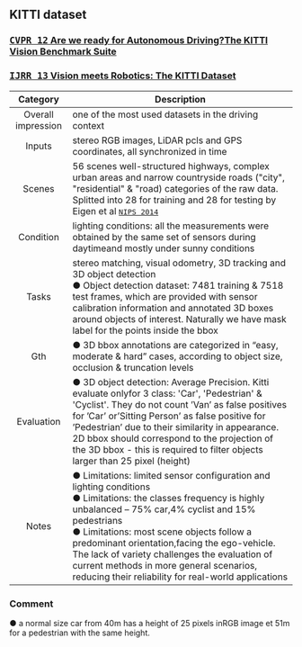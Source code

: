 ## KITTI dataset
### [<kbd>CVPR 12</kbd> Are we ready for Autonomous Driving?The KITTI Vision Benchmark Suite](http://www.cvlibs.net/publications/Geiger2012CVPR.pdf)
### [<kbd>IJRR 13</kbd> Vision meets Robotics: The KITTI Dataset](http://ww.cvlibs.net/publications/Geiger2013IJRR.pdf)

| Category | Description |
| :--: | -- |
| Overall impression | one of the most used datasets in the driving context |
| Inputs | stereo RGB images, LiDAR pcls and GPS coordinates, all synchronized in time | 
| Scenes | 56 scenes well-structured highways, complex urban areas and narrow countryside roads ("city", "residential" & "road) categories of the raw data. Splitted into 28 for training and 28 for testing by Eigen et al [<kbd>NIPS 2014</kbd>](https://arxiv.org/pdf/1406.2283.pdf) |
| Condition | lighting conditions: all the measurements were obtained by the same set of sensors during daytimeand mostly under sunny conditions | 
| Tasks | stereo matching, visual odometry, 3D tracking and 3D object detection <br/> ● Object detection dataset: 7481 training & 7518 test frames, which are provided with sensor calibration information and annotated 3D boxes around objects of interest. Naturally we have mask label for the points inside the bbox|
| Gth | ● 3D bbox annotations are categorized in “easy, moderate & hard” cases, according to object size, occlusion & truncation levels |
| Evaluation | ● 3D object detection:  Average Precision. Kitti evaluate onlyfor 3 class: 'Car', 'Pedestrian' & 'Cyclist'. They do not count ’Van’ as false positives for ’Car’ or’Sitting Person’ as false positive for ’Pedestrian’ due to their similarity in appearance. 2D bbox should correspond to the projection of the 3D bbox - this is required to filter objects larger than 25 pixel (height)
| Notes | ● Limitations: limited sensor configuration and lighting conditions <br/> ● Limitations: the classes frequency is highly unbalanced – 75% car,4% cyclist and 15% pedestrians <br/> ● Limitations: most scene objects follow a predominant orientation,facing the ego-vehicle. The lack of variety challenges the evaluation of current methods in more general scenarios, reducing their reliability for real-world applications


### Comment
● a normal size car from 40m has a height of 25 pixels inRGB image et 51m for a pedestrian with the same height.




<!-- TEAMPLATE DATASET-->
<!-- 

## NAME
### [<kbd>---</kbd> ---]()

| Category | Description |
| :--: | -- |
| Overall impression |  |
| Inputs |  | 
| Scenes |  |
| Condition |  | 
| Tasks |  |
| Gth |  |
| Evaluation |  |
| Notes |  |


### Comment
● 

-->